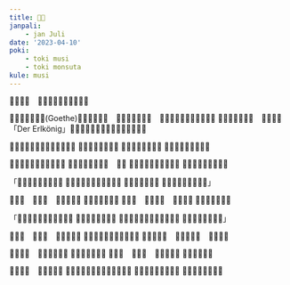 ```yaml
---
title: 󱤤󱥽
janpali: 
    - jan Juli
date: '2023-04-10'
poki:
    - toki musi
    - toki monsuta
kule: musi
---
```


󱥄󱥡󱤀󱦝　󱤷󱤊󱥎󱦖󱤍󱤧󱤬󱥬󱤻󱥁

󱤑󱦐󱤘󱤊󱥪󱤊󱦑(Goethe)󱤧󱥠󱤉󱤪󱤱󱦜　󱤴󱥬󱦖󱥔󱤉󱥆󱦜　󱥷󱤡󱥬󱤻󱥁󱤧󱥔󱥩󱥞󱤀󱦜
󱤕󱦕󱤻󱥹󱤧󱤬󱦜　󱥞󱤂󱤉󱥂「Der Erlkönig」󱤬󱤎󱦐󱤓󱥰󱥭󱥰󱦑󱤡󱥞󱤘󱤠󱤉󱥆󱦜

󱥙󱤧󱥩󱥵󱤙󱥢󱤬󱥫󱥏󱥁󱤬󱤝󱥵
󱤱󱤬󱥒󱤑󱦖󱤨󱥆󱤀
󱥆󱤧󱤓󱥔󱤉󱤑󱦖󱤨
󱥆󱤧󱤈󱤉󱥆󱤧󱥗󱤉󱥆

󱤑󱦖󱤨󱥄󱥞󱤥󱤉󱥟󱥞󱥧󱥙
󱥞󱤘󱤂󱤘󱤮󱤉󱤤󱥽　󱤱󱥄
󱤉󱤤󱥽󱤉󱤥󱤤󱥆󱤉󱤥󱤸
󱤑󱦖󱤨󱥄󱥁󱤧󱤝󱥲󱥨

「󱤑󱦖󱤨󱥔󱥄󱥩󱤬󱥒󱤴
󱤻󱥍󱦗󱥔󱤼󱦘󱤀󱤧󱤘󱤬󱥁
󱤗󱤞󱤼󱤧󱤬󱥒󱥪
󱤱󱤴󱤧󱤓󱤉󱤥󱥤󱥔󱤀」

󱤱󱤴󱥄　󱤱󱤴󱥄　󱥞󱤘󱤂󱤘󱤠
󱤉󱥬󱥷󱥔󱥍󱤤󱥽
󱥄󱥐󱤀　󱥄󱥐󱤉󱤕　󱤑󱦖󱤨󱥄
󱤝󱤧󱥩󱤉󱤪󱤗󱤨

「󱤑󱦖󱤨󱥔󱥄󱥞󱥷󱤂󱥷󱥩󱤴
󱤑󱦖󱤨󱤴󱤧󱤈󱥩󱥞
󱤑󱦖󱤨󱤴󱤧󱤤󱤉󱥩󱤻󱤬󱥫󱥏
󱤧󱤈󱤧󱥩󱤧󱤻󱥩󱥞」

󱤱󱤴󱥄　󱤱󱤴󱥄　󱥞󱤘󱤂󱤘󱤮
󱤉󱤑󱦖󱤨󱥍󱦗󱤤󱥽󱦘󱤬󱥏
󱤑󱦖󱤨󱤴󱥄　󱤑󱦖󱤨󱤴󱥄　󱤴󱤮󱥔󱤀

󱤴󱥅󱤉󱥞　󱥛󱥞󱤧󱥔󱥩󱤴
󱥞󱥷󱤂󱤡󱤴󱥱󱤀
󱤱󱤴󱥄　󱤱󱤴󱥄　󱥆󱤧󱤭󱤉󱤴
󱤤󱥽󱤧󱥈󱤉󱤴

󱤱󱤧󱥎󱤍　󱥆󱤧󱥩󱥵󱤀
󱤭󱥆󱤡󱤑󱦖󱤨󱤧󱤕󱥍󱦗󱥵󱤂󱦘
󱥆󱤧󱤖󱥩󱥭󱤬󱥵󱥶󱥆
󱤭󱥆󱤡󱤑󱦖󱤨󱤧󱤷
